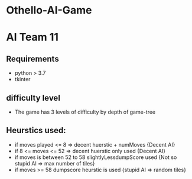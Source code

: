 # Othello-AI-Game
# AI Team 11

## Requirements
* python > 3.7
* tkinter
## difficulty level
* The game has 3 levels of difficulty by depth of game-tree

## Heurstics used:
* if moves played <= 8 => decent huerstic + numMoves {Decent AI}
* if  8 <= moves <= 52 => decent huerstic only used {Decent AI}
* if moves is between 52 to 58 slightlyLessdumpScore used {Not so stupid AI => max number of tiles}
* if moves >= 58 dumpscore heurstic is used {stupid AI => random tiles}
